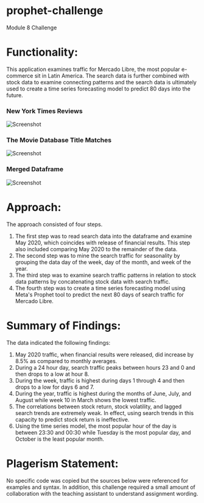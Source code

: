 # prophet-challenge
Module 8 Challenge

# Functionality:
This application examines traffic for Mercado Libre, the most popular e-commerce sit in Latin America. The search data is further combined with stock data to examine connecting patterns and the search data is ultimately used to create a time series forecasting model to predict 80 days into the future.

### New York Times Reviews 
![Screenshot](nyt_title_list.png) 

### The Movie Database Title Matches
![Screenshot](tmdb_title_match.png)

### Merged Dataframe
![Screenshot](merged_df.png)

# Approach:
The approach consisted of four steps.
1. The first step was to read search data into the dataframe and examine May 2020, which coincides with release of financial results. This step also included comparing May 2020 to the remainder of the data.
2. The second step was to mine the search traffic for seasonality by grouping the data day of the week, day of the month, and week of the year.
3. The third step was to examine search traffic patterns in relation to stock data patterns by concatenating stock data with search traffic.
4. The fourth step was to create a time series forecasting model using Meta's Prophet tool to predict the next 80 days of search traffic for Mercado Libre.

# Summary of Findings:
The data indicated the following findings:
1. May 2020 traffic, when financial results were released, did increase by 8.5% as compared to monthly averages.
2. During a 24 hour day, search traffic peaks between hours 23 and 0 and then drops to a low at hour 8.
3. During the week, traffic is highest during days 1 through 4 and then drops to a low for days 6 and 7. 
4. During the year, traffic is highest during the months of June, July, and August while week 10 in March shows the lowest traffic.
5. The correlations between stock return, stock volatility, and lagged search trends are extremely weak. In effect, using search trends in this capacity to predict stock return is ineffective.
6. Using the time series model, the most popular hour of the day is between 23:30 and 00:30 while Tuesday is the most popular day, and October is the least popular month.

# Plagerism Statement:
No specific code was copied but the sources below were referenced for examples and syntax. In addition, this challenge required a small amount of collaboration with the teaching assistant to understand assignment wording.

